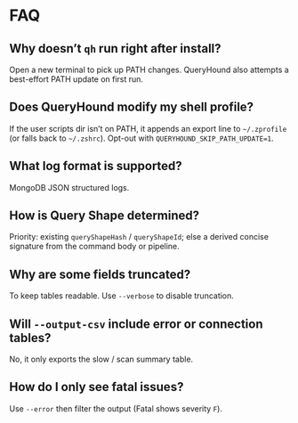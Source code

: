 # FAQ

## Why doesn’t `qh` run right after install?

Open a new terminal to pick up PATH changes. QueryHound also attempts a best-effort PATH update on first run.

## Does QueryHound modify my shell profile?

If the user scripts dir isn’t on PATH, it appends an export line to `~/.zprofile` (or falls back to `~/.zshrc`). Opt-out with `QUERYHOUND_SKIP_PATH_UPDATE=1`.

## What log format is supported?

MongoDB JSON structured logs.

## How is Query Shape determined?

Priority: existing `queryShapeHash` / `queryShapeId`; else a derived concise signature from the command body or pipeline.

## Why are some fields truncated?

To keep tables readable. Use `--verbose` to disable truncation.

## Will `--output-csv` include error or connection tables?

No, it only exports the slow / scan summary table.

## How do I only see fatal issues?

Use `--error` then filter the output (Fatal shows severity `F`).
